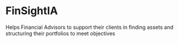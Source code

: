 # FinSightIA
Helps Financial Advisors to support their clients in finding assets and structuring their portfolios to meet objectives
